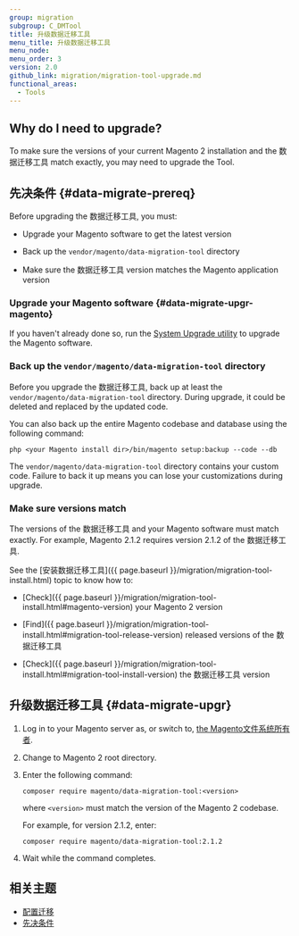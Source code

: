 ```yaml
---
group: migration
subgroup: C_DMTool
title: 升级数据迁移工具
menu_title: 升级数据迁移工具
menu_node:
menu_order: 3
version: 2.0
github_link: migration/migration-tool-upgrade.md
functional_areas:
  - Tools
---
```


## Why do I need to upgrade?

To make sure the versions of your current Magento 2 installation and the 数据迁移工具 match exactly, you may need to upgrade the Tool.

## 先决条件 {#data-migrate-prereq}

Before upgrading the 数据迁移工具, you must:

*	Upgrade your Magento software to get the latest version

*	Back up the `vendor/magento/data-migration-tool` directory

* Make sure the 数据迁移工具 version matches the Magento application version

### Upgrade your Magento software {#data-migrate-upgr-magento}

If you haven't already done so, run the <a href="{{ page.baseurl }}/comp-mgr/upgrader/upgrade-start.html">System Upgrade utility</a> to upgrade the Magento software.

### Back up the `vendor/magento/data-migration-tool` directory

Before you upgrade the 数据迁移工具, back up at least the `vendor/magento/data-migration-tool` directory. During upgrade, it could be deleted and replaced by the updated code.

You can also back up the entire Magento codebase and database using the following command:

	php <your Magento install dir>/bin/magento setup:backup --code --db

<div class="bs-callout bs-callout-warning">
    <p>The <code>vendor/magento/data-migration-tool</code> directory contains your custom code. Failure to back it up means you can lose your customizations during upgrade.</p>
</div>

### Make sure versions match

The versions of the 数据迁移工具 and your Magento software must match exactly. For example, Magento 2.1.2 requires version 2.1.2 of the 数据迁移工具.

See the [安装数据迁移工具]({{ page.baseurl }}/migration/migration-tool-install.html) topic to know how to:

* [Check]({{ page.baseurl }}/migration/migration-tool-install.html#magento-version) your Magento 2 version

* [Find]({{ page.baseurl }}/migration/migration-tool-install.html#migration-tool-release-version) released versions of the 数据迁移工具

* [Check]({{ page.baseurl }}/migration/migration-tool-install.html#migration-tool-install-version) the 数据迁移工具 version

## 升级数据迁移工具 {#data-migrate-upgr}

1.	Log in to your Magento server as, or switch to, <a href="{{ page.baseurl }}/install-gde/prereq/apache-user.html">the Magento文件系统所有者</a>.
2.	Change to Magento 2 root directory.
3. 	Enter the following command:

	`composer require magento/data-migration-tool:<version>`

	where `<version>` must match the version of the Magento 2 codebase.

	For example, for version 2.1.2, enter:

	`composer require magento/data-migration-tool:2.1.2`
4.	Wait while the command completes.

## 相关主题

* <a href="{{ page.baseurl }}/migration/migration-tool-configure.html">配置迁移</a>
* <a href="{{ page.baseurl }}/migration/migration-tool-preconditions.html">先决条件</a>
